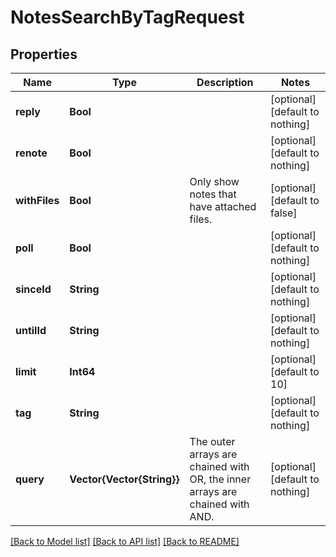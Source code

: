 # NotesSearchByTagRequest


## Properties
Name | Type | Description | Notes
------------ | ------------- | ------------- | -------------
**reply** | **Bool** |  | [optional] [default to nothing]
**renote** | **Bool** |  | [optional] [default to nothing]
**withFiles** | **Bool** | Only show notes that have attached files. | [optional] [default to false]
**poll** | **Bool** |  | [optional] [default to nothing]
**sinceId** | **String** |  | [optional] [default to nothing]
**untilId** | **String** |  | [optional] [default to nothing]
**limit** | **Int64** |  | [optional] [default to 10]
**tag** | **String** |  | [optional] [default to nothing]
**query** | **Vector{Vector{String}}** | The outer arrays are chained with OR, the inner arrays are chained with AND. | [optional] [default to nothing]


[[Back to Model list]](../README.md#models) [[Back to API list]](../README.md#api-endpoints) [[Back to README]](../README.md)


